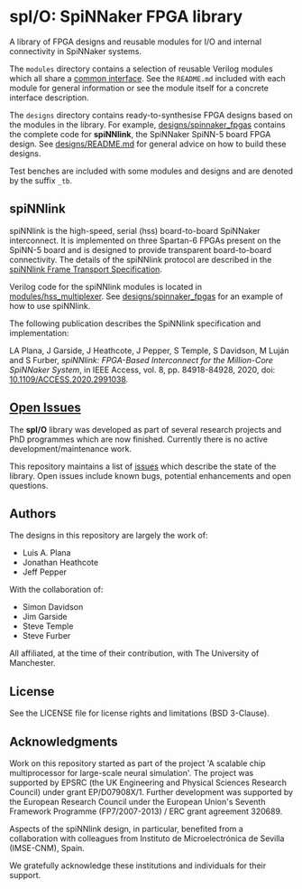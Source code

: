 spI/O: SpiNNaker FPGA library
=============================

A library of FPGA designs and reusable modules for I/O and internal
connectivity in SpiNNaker systems.

The `modules` directory contains a selection of reusable Verilog modules which
all share a [common interface](https://github.com/SpiNNakerManchester/spio/blob/master/modules/README.md).
See the `README.md` included with each module for general information or see the module itself for a concrete
interface description.

The `designs` directory contains ready-to-synthesise FPGA designs based on the
modules in the library. For example,
[designs/spinnaker_fpgas](https://github.com/SpiNNakerManchester/spio/tree/master/designs/spinnaker_fpgas)
contains the complete code for __spiNNlink__, the SpiNNaker SpiNN-5 board FPGA design.
See [designs/README.md](https://github.com/SpiNNakerManchester/spio/tree/master/designs)
for general advice on how to build these designs.

Test benches are included with some modules and designs and are denoted by the suffix `_tb`.


spiNNlink
---------

spiNNlink is the high-speed, serial (hss) board-to-board SpiNNaker interconnect.
It is implemented on three Spartan-6 FPGAs present on the SpiNN-5 board and is
designed to provide transparent board-to-board connectivity. The details of the
spiNNlink protocol are described in the [spiNNlink Frame Transport
Specification](http://spinnakermanchester.github.io/docs/spiNNlink_frame_transport.pdf).

Verilog code for the spiNNlink modules is located in
[modules/hss_multiplexer](https://github.com/SpiNNakerManchester/spio/tree/master/modules/hss_multiplexer).
See
[designs/spinnaker_fpgas](https://github.com/SpiNNakerManchester/spio/tree/master/designs/spinnaker_fpgas)
for an example of how to use spiNNlink.

The following publication describes the SpiNNlink specification and implementation:

LA Plana, J Garside, J Heathcote, J Pepper, S Temple, S Davidson, M Luján and S Furber, *spiNNlink: FPGA-Based Interconnect for the Million-Core SpiNNaker System*, in IEEE Access, vol. 8, pp. 84918-84928, 2020, doi: [10.1109/ACCESS.2020.2991038](https://doi.org/10.1109/ACCESS.2020.2991038).


[Open Issues](https://github.com/SpiNNakerManchester/spio/issues)
-----------

The __spI/O__ library was developed as part of several research projects and PhD programmes
which are now finished. Currently there is no active development/maintenance work.

This repository maintains a list of [issues](https://github.com/SpiNNakerManchester/spio/issues)
which describe the state of the library.
Open issues include known bugs, potential enhancements and open questions.


Authors
-------

The designs in this repository are largely the work of:

* Luis A. Plana
* Jonathan Heathcote
* Jeff Pepper

With the collaboration of:

* Simon Davidson
* Jim Garside
* Steve Temple
* Steve Furber

All affiliated, at the time of their contribution, with The University of Manchester.


License
-------

See the LICENSE file for license rights and limitations (BSD 3-Clause).


Acknowledgments
---------------

Work on this repository started as part of the project
'A scalable chip multiprocessor for large-scale neural simulation'.
The project was supported by EPSRC (the UK Engineering and Physical Sciences
Research Council) under grant EP/D07908X/1. Further development was supported
by the European Research Council under the European Union's Seventh Framework
Programme (FP7/2007-2013) / ERC grant agreement 320689.

Aspects of the spiNNlink design, in particular, benefited from a collaboration
with colleagues from Instituto de Microelectrónica de Sevilla (IMSE-CNM), Spain.

We gratefully acknowledge these institutions and individuals for their support.
